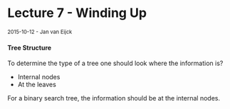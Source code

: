 # Lecture 7 - Winding Up  
<small>2015-10-12 - Jan van Eijck</small>

#### Tree Structure

To determine the type of a tree one should look where the information is?

*   Internal nodes
*   At the leaves

For a binary search tree, the information should be at the internal nodes.
